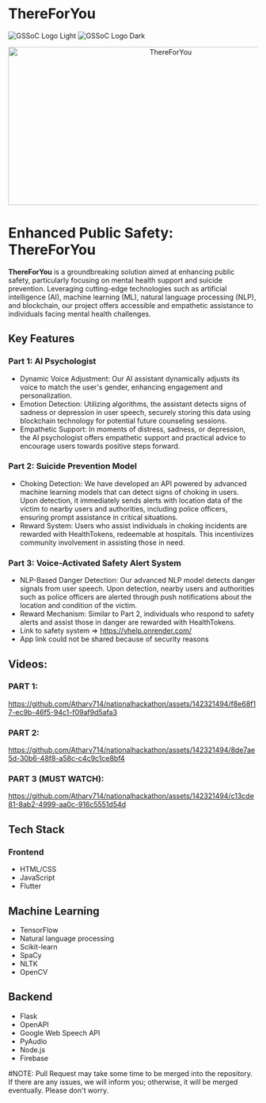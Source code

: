 # ThereForYou

![GSSoC Logo Light](https://user-images.githubusercontent.com/63473496/213306239-9e8fc317-ce2f-4127-8bfe-17f5df06ee99.png#gh-light-mode-only)
![GSSoC Logo Dark](https://user-images.githubusercontent.com/63473496/213306279-338f7ce9-9a9f-4427-8c2a-3e344874498f.png#gh-dark-mode-only)

<div align="center">
  <img src="https://socialify.git.ci/TAHIR0110/ThereForYou/image?language=1&name=1&pattern=Plus&theme=Auto" alt="ThereForYou" width="640" height="320" />
</div>

# Enhanced Public Safety: ThereForYou
**ThereForYou** is a groundbreaking solution aimed at enhancing public safety, particularly focusing on mental health support and suicide prevention. Leveraging cutting-edge technologies such as artificial intelligence (AI), machine learning (ML), natural language processing (NLP), and blockchain, our project offers accessible and empathetic assistance to individuals facing mental health challenges.

## Key Features
### Part 1: AI Psychologist
- Dynamic Voice Adjustment: Our AI assistant dynamically adjusts its voice to match the user's gender, enhancing engagement and personalization.
- Emotion Detection: Utilizing algorithms, the assistant detects signs of sadness or depression in user speech, securely storing this data using blockchain technology for potential future counseling sessions.
- Empathetic Support: In moments of distress, sadness, or depression, the AI psychologist offers empathetic support and practical advice to encourage users towards positive steps forward.

### Part 2: Suicide Prevention Model
- Choking Detection: We have developed an API powered by advanced machine learning models that can detect signs of choking in users. Upon detection, it immediately sends alerts with location data of the victim to nearby users and authorities, including police officers, ensuring prompt assistance in critical situations.
- Reward System: Users who assist individuals in choking incidents are rewarded with HealthTokens, redeemable at hospitals. This incentivizes community involvement in assisting those in need.

### Part 3: Voice-Activated Safety Alert System
- NLP-Based Danger Detection: Our advanced NLP model detects danger signals from user speech. Upon detection, nearby users and authorities such as police officers are alerted through push notifications about the location and condition of the victim.
- Reward Mechanism: Similar to Part 2, individuals who respond to safety alerts and assist those in danger are rewarded with HealthTokens.
- Link to safety system => https://vhelp.onrender.com/
- App link could not be shared because of security reasons

## Videos:
### PART 1:
https://github.com/Atharv714/nationalhackathon/assets/142321494/f8e68f17-ec9b-46f5-94c1-f09af9d5afa3

### PART 2:
https://github.com/Atharv714/nationalhackathon/assets/142321494/8de7ae5d-30b6-48f8-a58c-c4c9c1ce8bf4

### PART 3 (MUST WATCH):
https://github.com/Atharv714/nationalhackathon/assets/142321494/c13cde81-8ab2-4999-aa0c-916c5551d54d

## Tech Stack
### Frontend
- HTML/CSS
- JavaScript
- Flutter

## Machine Learning 
- TensorFlow
- Natural language processing
- Scikit-learn 
- SpaCy
- NLTK
- OpenCV

## Backend
- Flask
- OpenAPI
- Google Web Speech API
- PyAudio
- Node.js
- Firebase

#NOTE: Pull Request may take some time to be merged into the repository. If there are any issues, we will inform you; otherwise, it will be merged eventually. Please don't worry.
